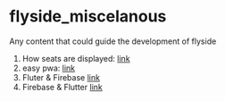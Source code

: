 # flyside_miscelanous
Any content that could guide the development of flyside

1. How seats are displayed: [link](https://www.seatguru.com/airlines/Ryanair/Ryanair_Boeing_737-800.php)
2. easy pwa: [link](https://medium.com/dev-channel/learn-how-to-build-a-pwa-in-under-5-minutes-c860ad406ed)
3. Fluter & Firebase [link](https://flutter.dev/docs/development/data-and-backend/firebase)
4. Firebase & Flutter [link](https://firebase.google.com/docs/flutter/setup?platform=android)
